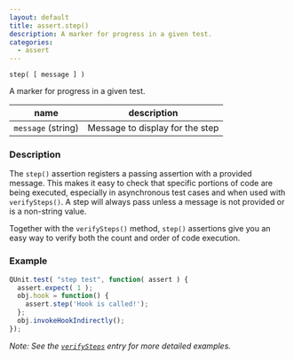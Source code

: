 ```yaml
---
layout: default
title: assert.step()
description: A marker for progress in a given test.
categories:
  - assert
---
```


`step( [ message ] )`

A marker for progress in a given test.

| name               | description                          |
|--------------------|--------------------------------------|
| `message` (string) | Message to display for the step      |

### Description

The `step()` assertion registers a passing assertion with a provided message. This makes it easy to check that specific portions of code are being executed, especially in asynchronous test cases and when used with `verifySteps()`. A step will always pass unless a message is not provided or is a non-string value.

Together with the `verifySteps()` method, `step()` assertions give you an easy way to verify both the count and order of code execution.

### Example

```js
QUnit.test( "step test", function( assert ) {
  assert.expect( 1 );
  obj.hook = function() {
    assert.step('Hook is called!');
  };
  obj.invokeHookIndirectly();
});
```

_Note: See the [`verifySteps`](./verifySteps.md) entry for more detailed examples._
